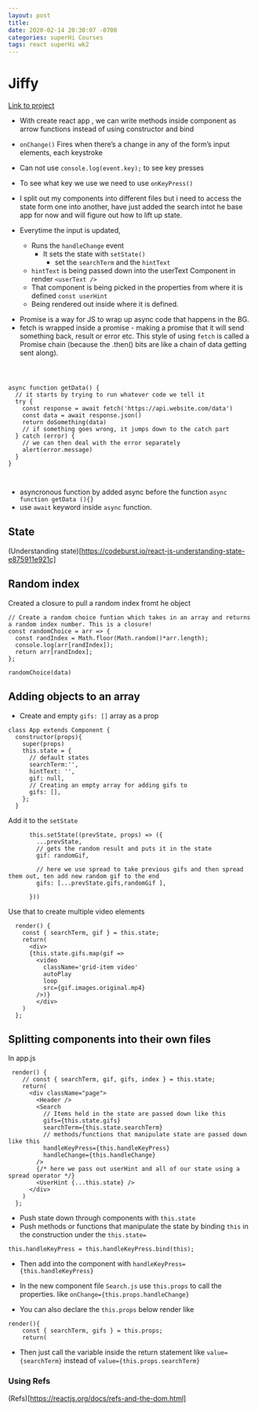 ```yaml
---
layout: post
title:
date: 2020-02-14 20:30:07 -0700
categories: superHi Courses
tags: react superHi wk2
---
```


# Jiffy

[Link to project](https://github.com/leannethng/Jiffy-App)

- With create react app , we can write methods inside component as arrow functions instead of using constructor and bind
- `onChange()` Fires when there’s a change in any of the form’s input elements, each keystroke
- Can not use `console.log(event.key);` to see key presses
- To see what key we use we need to use `onKeyPress()`

- I split out my components into different files but i need to access the state form one into another, have just added the search intot he base app for now and will figure out how to lift up state.

- Everytime the input is updated,
  - Runs the `handleChange` event
    - It sets the state with `setState()`
      - set the `searchTerm` and the `hintText`
  - `hintText` is being passed down into the userText Component in render `<userText />`
  - That component is being picked in the properties from where it is defined `const userHint`
  - Being rendered out inside where it is defined.

* Promise is a way for JS to wrap up async code that happens in the BG.
* fetch is wrapped inside a promise - making a promise that it will send something back, result or error etc. This style of using `fetch` is called a Promise chain (because the .then() bits are like a chain of data getting sent along).

```



async function getData() {
  // it starts by trying to run whatever code we tell it
  try {
    const response = await fetch('https://api.website.com/data')
    const data = await response.json()
    return doSomething(data)
    // if something goes wrong, it jumps down to the catch part
  } catch (error) {
    // we can then deal with the error separately
    alert(error.message)
  }
}



```

- asyncronous function by added async before the function `async function getData (){}`
- use `await` keyword inside `async` function.

## State

(Understanding state)[https://codeburst.io/react-js-understanding-state-e875911e921c]

## Random index

Created a closure to pull a random index fromt he object

```
// Create a random choice funtion which takes in an array and returns a random index number. This is a closure!
const randomChoice = arr => {
  const randIndex = Math.floor(Math.random()*arr.length);
  console.log(arr[randIndex]);
  return arr[randIndex];
};

randomChoice(data)

```

## Adding objects to an array

- Create and empty `gifs: []` array as a prop

```
class App extends Component {
  constructor(props){
    super(props)
    this.state = {
      // default states
      searchTerm:'',
      hintText: '',
      gif: null,
      // Creating an empty array for adding gifs to
      gifs: [],
    };
  }
```

Add it to the `setState`

```
      this.setState((prevState, props) => ({
        ...prevState,
        // gets the random result and puts it in the state
        gif: randomGif,

        // here we use spread to take previous gifs and then spread them out, ten add new random gif to the end
        gifs: [...prevState.gifs,randomGif ],

      }))

```

Use that to create multiple video elements

```
  render() {
    const { searchTerm, gif } = this.state;
    return(
      <div>
      {this.state.gifs.map(gif =>
        <video
          className='grid-item video'
          autoPlay
          loop
          src={gif.images.original.mp4}
        />)}
        </div>
    )
  };

```

## Splitting components into their own files

In app.js

```
 render() {
    // const { searchTerm, gif, gifs, index } = this.state;
    return(
      <div className="page">
        <Header />
        <Search
          // Items held in the state are passed down like this
          gifs={this.state.gifs}
          searchTerm={this.state.searchTerm}
          // methods/functions that manipulate state are passed down like this
          handleKeyPress={this.handleKeyPress}
          handleChange={this.handleChange}
        />
        {/* here we pass out userHint and all of our state using a spread operator */}
        <UserHint {...this.state} />
      </div>
    )
  };
```

- Push state down through components with `this.state`
- Push methods or functions that manipulate the state by binding `this` in the construction under the `this.state=`

`this.handleKeyPress = this.handleKeyPress.bind(this);`

- Then add into the component with `handleKeyPress={this.handleKeyPress}`

- In the new component file `Search.js` use `this.props` to call the properties.
  like `onChange={this.props.handleChange}`

- You can also declare the `this.props` below render like

```
render(){
    const { searchTerm, gifs } = this.props;
    return(
```

- Then just call the variable inside the return statement like `value={searchTerm}` instead of `value={this.props.searchTerm}`

### Using Refs

(Refs)[https://reactjs.org/docs/refs-and-the-dom.html]
